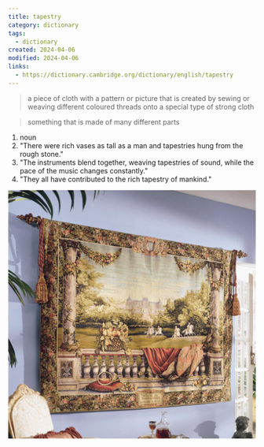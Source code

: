 ```yaml
---
title: tapestry
category: dictionary
tags:
  - dictionary
created: 2024-04-06
modified: 2024-04-06
links:
  - https://dictionary.cambridge.org/dictionary/english/tapestry
---
```


> a piece of cloth with a pattern or picture that is created by sewing or weaving different coloured threads onto a special type of strong cloth

> something that is made of many different parts

1. noun
2. "There were rich vases as tall as a man and tapestries hung from the rough stone."
3. "The instruments blend together, weaving tapestries of sound, while the pace of the music changes constantly."
4. "They all have contributed to the rich tapestry of mankind."

![image](./attachments/e0562c8f8d330d626794f8fbdea24af2-1891266061.jpg)
